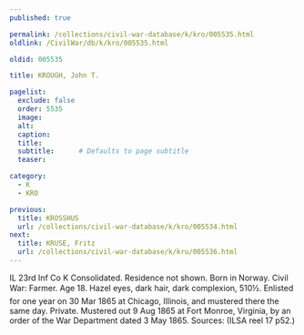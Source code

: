 ```yaml
---
published: true

permalink: /collections/civil-war-database/k/kro/005535.html
oldlink: /CivilWar/db/k/kro/005535.html

oldid: 005535

title: KROUGH, John T.

pagelist:
  exclude: false
  order: 5535
  image: 
  alt:
  caption:
  title:
  subtitle:      # Defaults to page subtitle
  teaser:

category: 
  - K 
  - KRO

previous:
  title: KROSSHUS
  url: /collections/civil-war-database/k/kro/005534.html  
next:
  title: KRUSE, Fritz
  url: /collections/civil-war-database/k/kru/005536.html   
---
```

IL 23rd Inf Co K Consolidated. Residence not shown. Born in Norway. Civil War: Farmer. Age 18. Hazel eyes, dark hair, dark complexion, 5&#146;10&frac12;&#148;. Enlisted for one year on 30 Mar 1865 at Chicago, Illinois, and mustered there the same day. Private. Mustered out 9 Aug 1865 at Fort Monroe, Virginia, by an order of the War Department dated 3 May 1865. Sources: (ILSA reel 17 p52.)
